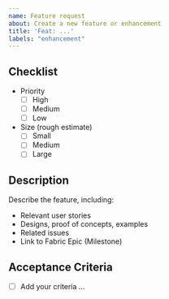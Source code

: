 ```yaml
---
name: Feature request
about: Create a new feature or enhancement
title: 'Feat: ...'
labels: "enhancement"
---
```

## Checklist

- Priority
  - [ ] High
  - [ ] Medium
  - [ ] Low

- Size (rough estimate)
  - [ ] Small
  - [ ] Medium
  - [ ] Large

## Description

Describe the feature, including:

- Relevant user stories
- Designs, proof of concepts, examples
- Related issues    <!--- #11, #12 ... -->
- Link to Fabric Epic (Milestone)

## Acceptance Criteria

- [ ] Add your criteria ... 
